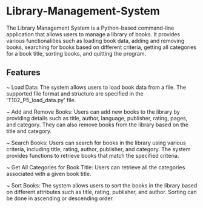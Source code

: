 # Library-Management-System

The Library Management System is a Python-based command-line application that allows users to manage a library of books. It provides various functionalities such as loading book data, adding and removing books, searching for books based on different criteria, getting all categories for a book title, sorting books, and quitting the program.

## Features

~ Load Data: The system allows users to load book data from a file. The supported file format and structure are specified in the 'T102_P5_load_data.py' file.

~ Add and Remove Books: Users can add new books to the library by providing details such as title, author, language, publisher, rating, pages, and category. They can also remove books from the library based on the title and category.

~ Search Books: Users can search for books in the library using various criteria, including title, rating, author, publisher, and category. The system provides functions to retrieve books that match the specified criteria.

~ Get All Categories for Book Title: Users can retrieve all the categories associated with a given book title.

~ Sort Books: The system allows users to sort the books in the library based on different attributes such as title, rating, publisher, and author. Sorting can be done in ascending or descending order.

